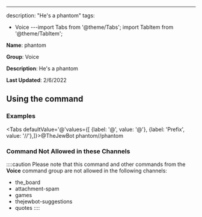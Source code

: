 ---
description: "He's a phantom"
tags:
  - Voice
---import Tabs from '@theme/Tabs';
import TabItem from '@theme/TabItem';

**Name**: phantom

**Group**: Voice

**Description**: He's a phantom

**Last Updated**: 2/6/2022

## Using the command

### Examples
<Tabs defaultValue='@'values={[ {label: '@', value: '@'}, {label: 'Prefix', value: '//'},]}><TabItem value='@'>@TheJewBot phantom</TabItem><TabItem value='//'>//phantom</TabItem></Tabs>

### Command Not Allowed in these Channels
::::caution Please note that this command and other commands from the **Voice** command group are not allowed in the following channels:
- the_board
- attachment-spam
- games
- thejewbot-suggestions
- quotes
::::
